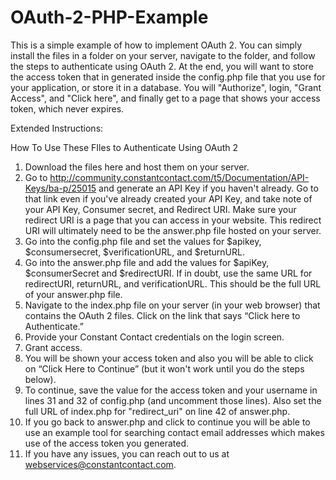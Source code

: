 OAuth-2-PHP-Example
===================

This is a simple example of how to implement OAuth 2.  You can simply install the files in a folder on your server, navigate to the folder, and follow the steps to authenticate using OAuth 2.  At the end, you will want to store the access token that in generated inside the config.php file that you use for your application, or store it in a database. You will "Authorize", login, "Grant Access", and "Click here", and finally get to a page that shows your access token, which never expires.

Extended Instructions:

How To Use These FIles to Authenticate Using OAuth 2

1.  Download the files here and host them on your server.
2.  Go to http://community.constantcontact.com/t5/Documentation/API-Keys/ba-p/25015 and generate an API Key if you haven't already. Go to that link even if you've already created your API Key, and take note of your API Key, Consumer secret, and Redirect URI. Make sure your redirect URI is a page that you can access in your website. This redirect URI will ultimately need to be the answer.php file hosted on your server.
3.	Go into the config.php file and set the values for $apikey, $consumersecret, $verificationURL, and $returnURL.
4.	Go into the answer.php file and add the values for $apiKey, $consumerSecret and $redirectURI. If in doubt, use the same URL for redirectURI, returnURL, and verificationURL. This should be the full URL of your answer.php file.
5.	Navigate to the index.php file on your server (in your web browser) that contains the OAuth 2 files. Click on the link that says “Click here to Authenticate.”
6.	Provide your Constant Contact credentials on the login screen.
7.	Grant access.
8.	You will be shown your access token and also you will be able to click on “Click Here to Continue” (but it won't work until you do the steps below).
9.  To continue, save the value for the access token and your username in lines 31 and 32 of config.php (and uncomment those lines).  Also set the full URL of index.php for "redirect_uri" on line 42 of answer.php.
10.	If you go back to answer.php and click to continue you will be able to use an example tool for searching contact email addresses which makes use of the access token you generated.
11.	If you have any issues, you can reach out to us at webservices@constantcontact.com.